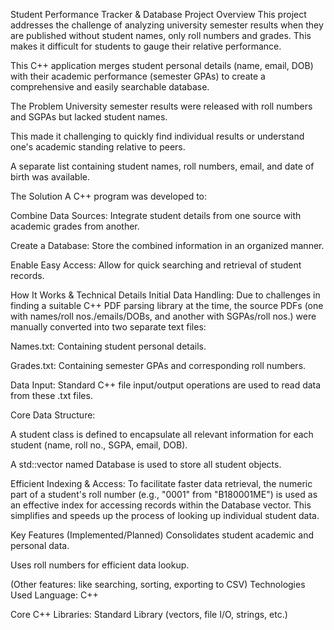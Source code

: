 Student Performance Tracker & Database
Project Overview
This project addresses the challenge of analyzing university semester results when they are published without student names, only roll numbers and grades. This makes it difficult for students to gauge their relative performance.

This C++ application merges student personal details (name, email, DOB) with their academic performance (semester GPAs) to create a comprehensive and easily searchable database.

The Problem
University semester results were released with roll numbers and SGPAs but lacked student names.

This made it challenging to quickly find individual results or understand one's academic standing relative to peers.

A separate list containing student names, roll numbers, email, and date of birth was available.

The Solution
A C++ program was developed to:

Combine Data Sources: Integrate student details from one source with academic grades from another.

Create a Database: Store the combined information in an organized manner.

Enable Easy Access: Allow for quick searching and retrieval of student records.

How It Works & Technical Details
Initial Data Handling: Due to challenges in finding a suitable C++ PDF parsing library at the time, the source PDFs (one with names/roll nos./emails/DOBs, and another with SGPAs/roll nos.) were manually converted into two separate text files:

Names.txt: Containing student personal details.

Grades.txt: Containing semester GPAs and corresponding roll numbers.

Data Input: Standard C++ file input/output operations are used to read data from these .txt files.

Core Data Structure:

A student class is defined to encapsulate all relevant information for each student (name, roll no., SGPA, email, DOB).

A std::vector<student> named Database is used to store all student objects.

Efficient Indexing & Access: To facilitate faster data retrieval, the numeric part of a student's roll number (e.g., "0001" from "B180001ME") is used as an effective index for accessing records within the Database vector. This simplifies and speeds up the process of looking up individual student data.

Key Features (Implemented/Planned)
Consolidates student academic and personal data.

Uses roll numbers for efficient data lookup.

(Other features: like searching, sorting, exporting to CSV)
Technologies Used
Language: C++

Core C++ Libraries: Standard Library (vectors, file I/O, strings, etc.)
